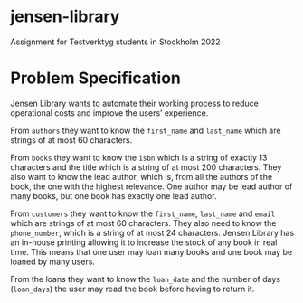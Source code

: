 # jensen-library
Assignment for Testverktyg students in Stockholm 2022

# Problem Specification
Jensen Library wants to automate their working process to reduce operational costs and improve the users’ experience.

From `authors` they want to know the `first_name` and `last_name` which are strings of at most 60 characters.

From `books` they want to know the `isbn` which is a string of exactly 13 characters and the title which is a
string of at most 200 characters. They also want to know the lead author, which is, from all the authors of the
book, the one with the highest relevance. One author may be lead author of many books, but one book has exactly
one lead author.

From `customers` they want to know the `first_name`, `last_name` and `email` which are strings of at most 60
characters. They also need to know the `phone_number`, which is a string of at most 24 characters. Jensen Library
has an in-house printing allowing it to increase the stock of any book in real time. This means that one user may
loan many books and one book may be loaned by many users.

From the loans they want to know the `loan_date` and the number of days (`loan_days`) the user may read the book
before having to return it.
